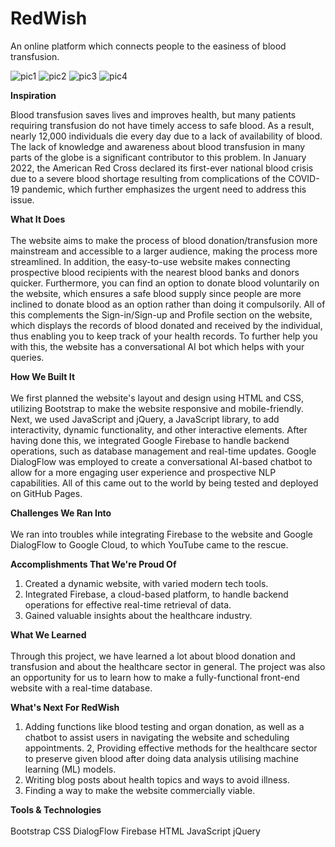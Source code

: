 # RedWish

An online platform which connects people to the easiness of blood transfusion.

![pic1](https://user-images.githubusercontent.com/67022574/218287981-7df10feb-6ce7-4312-bafe-6995dfaa1195.jpeg)
![pic2](https://user-images.githubusercontent.com/67022574/218287982-1b70efb7-551a-46c2-904d-b519142ad0c0.jpeg)
![pic3](https://user-images.githubusercontent.com/67022574/218287983-80a4178f-c5fc-40bf-9081-dd6d6abdf5eb.jpeg)
![pic4](https://user-images.githubusercontent.com/67022574/218287984-5de0ddbb-1328-4b7b-b032-3e5fbd8852d5.jpeg)

__Inspiration__ <br />

Blood transfusion saves lives and improves health, but many patients requiring transfusion do not have timely access to safe blood. As a result, nearly 12,000 individuals die every day due to a lack of availability of blood. The lack of knowledge and awareness about blood transfusion in many parts of the globe is a significant contributor to this problem. In January 2022, the American Red Cross declared its first-ever national blood crisis due to a severe blood shortage resulting from complications of the COVID-19 pandemic, which further emphasizes the urgent need to address this issue.

__What It Does__ <br /> <br /> 
The website aims to make the process of blood donation/transfusion more mainstream and accessible to a larger audience, making the process more streamlined. In addition, the easy-to-use website makes connecting prospective blood recipients with the nearest blood banks and donors quicker. Furthermore, you can find an option to donate blood voluntarily on the website, which ensures a safe blood supply since people are more inclined to donate blood as an option rather than doing it compulsorily. All of this complements the Sign-in/Sign-up and Profile section on the website, which displays the records of blood donated and received by the individual, thus enabling you to keep track of your health records. To further help you with this, the website has a conversational AI bot which helps with your queries.

__How We Built It__ <br /> <br /> 
We first planned the website's layout and design using HTML and CSS, utilizing Bootstrap to make the website responsive and mobile-friendly. Next, we used JavaScript and jQuery, a JavaScript library, to add interactivity, dynamic functionality, and other interactive elements. After having done this, we integrated Google Firebase to handle backend operations, such as database management and real-time updates. Google DialogFlow was employed to create a conversational AI-based chatbot to allow for a more engaging user experience and prospective NLP capabilities. All of this came out to the world by being tested and deployed on GitHub Pages.

__Challenges We Ran Into__ <br /> <br /> 
We ran into troubles while integrating Firebase to the website and Google DialogFlow to Google Cloud, to which YouTube came to the rescue.

__Accomplishments That We're Proud Of__
1. Created a dynamic website, with varied modern tech tools.
2. Integrated Firebase, a cloud-based platform, to handle backend operations for effective real-time retrieval of data.
3. Gained valuable insights about the healthcare industry.

__What We Learned__ <br /> <br /> 
Through this project, we have learned a lot about blood donation and transfusion and about the healthcare sector in general. The project was also an opportunity for us to learn how to make a fully-functional front-end website with a real-time database.

__What's Next For RedWish__
1. Adding functions like blood testing and organ donation, as well as a chatbot to assist users in navigating the website and scheduling appointments.
2, Providing effective methods for the healthcare sector to preserve given blood after doing data analysis utilising machine learning (ML) models.
3. Writing blog posts about health topics and ways to avoid illness.
4. Finding a way to make the website commercially viable.

__Tools & Technologies__ <br /> <br /> 
Bootstrap
CSS
DialogFlow
Firebase
HTML
JavaScript
jQuery

